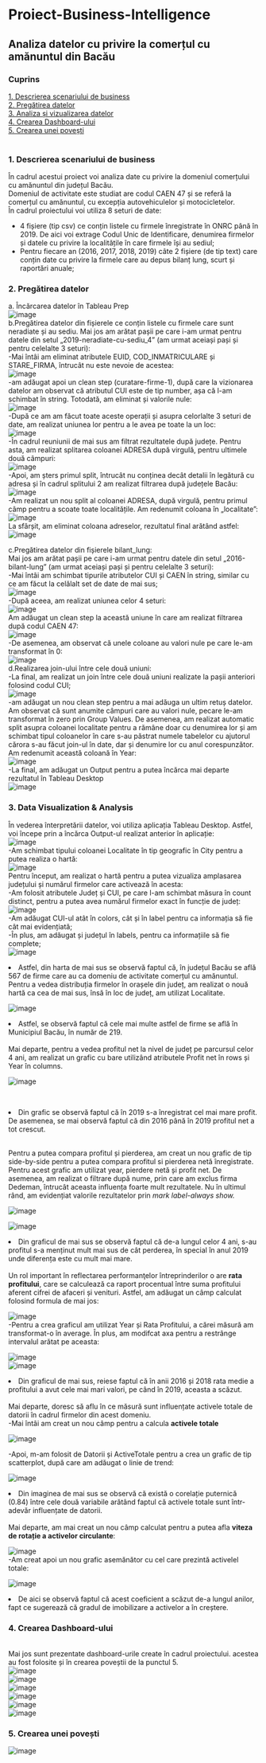 # Proiect-Business-Intelligence
## Analiza datelor cu privire la comerțul cu amănuntul din Bacău
### Cuprins
[1. Descrierea scenariului de business](#heading)<br>
[2. Pregătirea datelor](#heading)<br>
[3. Analiza și vizualizarea datelor](#heading)<br>
[4. Crearea Dashboard-ului](#heading)<br>
[5. Crearea unei povești](#heading)<br><br>

### 1. Descrierea scenariului de business<br>


În cadrul acestui proiect voi analiza date cu privire la domeniul comerțului cu amănuntul din județul Bacău.<br>
Domeniul de activitate este studiat are codul CAEN 47 și se referă la comerțul cu amănuntul, cu excepția autovehiculelor și motocicletelor.<br>
În cadrul proiectului voi utiliza 8 seturi de date:
<ul>
<li>4 fișiere (tip csv) ce conțin listele cu firmele înregistrate în ONRC până în 2019. De aici voi extrage Codul Unic de Identificare, denumirea firmelor și datele cu privire la localitățile în care firmele își au sediul;</li>
<li>Pentru fiecare an (2016, 2017, 2018, 2019) câte 2 fișiere (de tip text) care conțin date cu privire la firmele care au depus bilanț lung, scurt și raportări anuale; </li>
</ul>

### 2. Pregătirea datelor

a. Încărcarea datelor în Tableau Prep <br>
![image](https://user-images.githubusercontent.com/63421754/124277848-3222b700-db4e-11eb-8dae-f0ef43ce5231.png)
<br>
b.Pregătirea datelor din fișierele ce conțin listele cu firmele care sunt neradiate și au sediu. Mai jos am arătat pașii pe care i-am urmat pentru datele din setul „2019-neradiate-cu-sediu_4” (am urmat aceiași pași și pentru celelalte 3 seturi):<br>
-Mai întâi am eliminat atributele EUID, COD_INMATRICULARE și STARE_FIRMA, întrucât nu este nevoie de acestea:<br>
![image](https://user-images.githubusercontent.com/63421754/124277936-4e265880-db4e-11eb-9c93-4cf3fb179f89.png)<br>
-am adăugat apoi un clean step (curatare-firme-1), după care la vizionarea datelor am observat că atributul CUI este de tip number, așa că l-am schimbat în string. Totodată, am eliminat și valorile nule:<br>
![image](https://user-images.githubusercontent.com/63421754/124278011-64ccaf80-db4e-11eb-8bd0-c71a8e6aa2f0.png)<br>
-După ce am am făcut toate aceste operații și asupra celorlalte 3 seturi de date, am realizat uniunea lor pentru a le avea pe toate la un loc:<br>
![image](https://user-images.githubusercontent.com/63421754/124278081-7ada7000-db4e-11eb-9476-1eae331461d7.png)<br>
-În cadrul reuniunii de mai sus am filtrat rezultatele după județe. Pentru asta, am realizat splitarea coloanei ADRESA după virgulă, pentru ultimele două câmpuri:<br>
![image](https://user-images.githubusercontent.com/63421754/124278153-947bb780-db4e-11eb-880f-9d90691cf64c.png)<br>
-Apoi, am șters primul split, întrucât nu conținea decât detalii în legătură cu adresa și în cadrul splitului 2 am realizat filtrarea după județele Bacău:<br>
![image](https://user-images.githubusercontent.com/63421754/124278209-a52c2d80-db4e-11eb-948a-3efee9e7e704.png)<br>
-Am realizat un nou split al coloanei ADRESA, după virgulă, pentru primul câmp pentru a scoate toate localitățile. Am redenumit coloana în „localitate”:
![image](https://user-images.githubusercontent.com/63421754/124278262-b7a66700-db4e-11eb-9f50-f3b05eb3c6d3.png)<br>
La sfârșit, am eliminat coloana adreselor, rezultatul final arătând astfel:<br>
![image](https://user-images.githubusercontent.com/63421754/124278314-c7be4680-db4e-11eb-9363-9a2d4d211ff5.png)<br>

c.Pregătirea datelor din fișierele bilant_lung:<br>
Mai jos am arătat pașii pe care i-am urmat pentru datele din setul „2016-bilant-lung” (am urmat aceiași pași și pentru celelalte 3 seturi):<br>
-Mai întâi am schimbat tipurile atributelor CUI și CAEN în string, similar cu ce am făcut la celălalt set de date de mai sus;<br>
![image](https://user-images.githubusercontent.com/63421754/124278567-15d34a00-db4f-11eb-8168-c78d58b48d85.png)<br>
-După aceea, am realizat uniunea celor 4 seturi:<br>
![image](https://user-images.githubusercontent.com/63421754/124278634-297eb080-db4f-11eb-893a-723887106ad7.png)<br>
Am adăugat un clean step la această uniune în care am realizat filtrarea după codul CAEN 47:<br>
![image](https://user-images.githubusercontent.com/63421754/124278678-39969000-db4f-11eb-94f5-0c6d16fb29b1.png)<br>
-De asemenea, am observat că unele coloane au valori nule pe care le-am transformat în 0:<br>
![image](https://user-images.githubusercontent.com/63421754/124278762-56cb5e80-db4f-11eb-874b-791cc23cd85f.png)<br>
d.Realizarea join-ului între cele două uniuni:<br>
-La final, am realizat un join între cele două uniuni realizate la pașii anteriori folosind codul CUI;<br>
![image](https://user-images.githubusercontent.com/63421754/124278831-6d71b580-db4f-11eb-9755-22ae10ae338d.png)<br>
-am adăugat un nou clean step pentru a mai adăuga un ultim retuș datelor. Am observat că sunt anumite câmpuri care au valori nule, pecare le-am transformat în zero prin Group Values. De asemenea, am realizat automatic split asupra coloanei localitate pentru a rămâne doar cu denumirea lor și am schimbat tipul coloanelor în care s-au păstrat numele tabelelor cu ajutorul cărora s-au făcut join-ul în date, dar și denumire lor cu anul corespunzător. Am redenumit această coloană în Year:<br>
![image](https://user-images.githubusercontent.com/63421754/124278901-837f7600-db4f-11eb-851d-c8fa3bce5bcf.png)<br>
-La final, am adăugat un Output pentru a putea încărca mai departe rezultatul în Tableau Desktop<br>
![image](https://user-images.githubusercontent.com/63421754/124278966-985c0980-db4f-11eb-8a9e-c0c884bd3ae1.png)<br>
### 3.	Data Visualization & Analysis

În vederea înterpretării datelor, voi utiliza aplicația Tableau Desktop. Astfel, voi începe prin a încărca Output-ul realizat anterior în aplicație:<br>
![image](https://user-images.githubusercontent.com/63421754/124279055-b0cc2400-db4f-11eb-95d5-0a7335ebfbf8.png)<br>
-Am schimbat tipului coloanei Localitate în tip geografic în City pentru a putea realiza o hartă:<br>
![image](https://user-images.githubusercontent.com/63421754/124279128-c9d4d500-db4f-11eb-8403-2447e2712230.png)<br>
Pentru început, am realizat o hartă pentru a putea vizualiza amplasarea județului și numărul firmelor care activează în acesta:<br>
-Am folosit atributele Județ și CUI, pe care l-am schimbat măsura în count distinct, pentru a putea avea numărul firmelor exact în funcție de județ:<br>
![image](https://user-images.githubusercontent.com/63421754/124279187-e113c280-db4f-11eb-8daa-ad547f418daf.png)<br>
-Am adăugat CUI-ul atât în colors, cât și în label pentru ca informația să fie cât mai evidențiată;<br>
-În plus, am adăugat și județul în labels, pentru ca informațiile să fie complete;<br>
![image](https://user-images.githubusercontent.com/63421754/124283061-2639f380-db54-11eb-9185-7faf3c32b90e.png)
<br>

<li>Astfel, din harta de mai sus se observă faptul că, în județul Bacău se află 567 de firme care au ca domeniu de activitate comerțul cu amănuntul.</li>
Pentru a vedea distribuția firmelor în orașele din județ, am realizat o nouă hartă ca cea de mai sus, însă în loc de județ, am utilizat Localitate.<br>

![image](https://user-images.githubusercontent.com/63421754/124284562-c8a6a680-db55-11eb-93c0-36c5deae28fc.png)<br>
<li>Astfel, se observă faptul că cele mai multe astfel de firme se află în Municipiul Bacău, în număr de 219.</li>
<br>Mai departe, pentru a vedea profitul net la nivel de județ pe parcursul celor 4 ani, am realizat un grafic cu bare utilizând atributele Profit net în rows și Year în columns.<br>

![image](https://user-images.githubusercontent.com/63421754/124284670-d9571c80-db55-11eb-877a-34841ff8504f.png)

<br><li>Din grafic se observă faptul că în 2019 s-a înregistrat cel mai mare profit. De asemenea, se mai observă faptul că din 2016 până în 2019 profitul net a tot crescut.</li><br>

Pentru a putea compara profitul și pierderea, am creat un nou grafic de tip side-by-side pentru a putea compara profitul si pierderea netă înregistrate. Pentru acest grafic am utilizat year, pierdere netă și profit net. De asemenea, am realizat o filtrare după nume, prin care am exclus firma Dedeman, întrucât aceasta influența foarte mult rezultatele. Nu în ultimul rând, am evidențiat valorile rezultatelor prin <i>mark label-always show.</i><br>

![image](https://user-images.githubusercontent.com/63421754/124279879-ac543b00-db50-11eb-8675-71d7c5563ab8.png)<br>

![image](https://user-images.githubusercontent.com/63421754/124282385-706ea500-db53-11eb-89c9-509eb96e2ff9.png)<br>

<li>Din graficul de mai sus se observă faptul că de-a lungul celor 4 ani, s-au profitul s-a menținut mult mai sus de cât perderea, în special în anul 2019 unde diferența este cu mult mai mare.</li><br>
Un rol important în reflectarea performanţelor întreprinderilor o are <b>rata profitului</b>, care se calculează ca raport procentual între suma profitului aferent cifrei de afaceri și venituri. Astfel, am adăugat un câmp calculat folosind formula de mai jos:<br>

![image](https://user-images.githubusercontent.com/63421754/124280258-24bafc00-db51-11eb-87b1-2d59f1fe078f.png)
<br>-Pentru a crea graficul am utilizat Year și Rata Profitului, a cărei măsură am transformat-o în average. În plus, am modifcat axa pentru a restrânge intervalul arătat pe aceasta:<br>

![image](https://user-images.githubusercontent.com/63421754/124280507-706da580-db51-11eb-9042-c71521d1f667.png)
<br>
![image](https://user-images.githubusercontent.com/63421754/124280391-4c11c900-db51-11eb-83db-4bea5e8a2f4e.png)
<br>
<li>Din graficul de mai sus, reiese faptul că în anii 2016 și 2018 rata medie a profitului a avut cele mai mari valori, pe când în 2019, aceasta a scăzut.</li><br>
Mai departe, doresc să aflu în ce măsură sunt influențate activele totale de datorii în cadrul firmelor din acest domeniu.<br>
-Mai întâi am creat un nou câmp pentru a calcula <b>activele totale</b>

![image](https://user-images.githubusercontent.com/63421754/124280670-a27f0780-db51-11eb-874b-53c09969d0fb.png)<br>

-Apoi, m-am folosit de Datorii și ActiveTotale pentru a crea un grafic de tip scatterplot, după care am adăugat o linie de trend:<br>

![image](https://user-images.githubusercontent.com/63421754/124280753-bd517c00-db51-11eb-9dfb-6593db397ee3.png)
<br><li>Din imaginea de mai sus se observă că există o corelație puternică (0.84) între cele două variabile arătând faptul că activele totale sunt într-adevăr influențate de datorii.</li><br>
Mai departe, am mai creat un nou câmp calculat pentru a putea afla <b>viteza de rotație a activelor circulante</b>:<br>

![image](https://user-images.githubusercontent.com/63421754/124280955-ebcf5700-db51-11eb-88ad-9da1d09fd2d0.png)
<br>
-Am creat apoi un nou grafic asemănător cu cel care prezintă activelel totale:<br>

![image](https://user-images.githubusercontent.com/63421754/124281073-086b8f00-db52-11eb-9e2d-655bb8f99d00.png)
<br><li>De aici se observă faptul că acest coeficient a scăzut de-a lungul anilor, fapt ce sugerează că gradul de imobilizare a activelor a în creștere.</li>
### 4. Crearea Dashboard-ului
<br> Mai jos sunt prezentate dashboard-urile create în cadrul proiectului. acestea au fost folosite și în crearea poveștii de la punctul 5.<br>
![image](https://user-images.githubusercontent.com/63421754/124281591-87f95e00-db52-11eb-8762-6d6edc4bebd1.png)
<br>
![image](https://user-images.githubusercontent.com/63421754/124281647-9778a700-db52-11eb-9c5d-8e0de60df267.png)
<br>
![image](https://user-images.githubusercontent.com/63421754/124281707-a8c1b380-db52-11eb-87f9-7e6b492619e8.png)
<br>
![image](https://user-images.githubusercontent.com/63421754/124281744-b4ad7580-db52-11eb-80f0-78e1acefe519.png)
<br>
![image](https://user-images.githubusercontent.com/63421754/124281775-c131ce00-db52-11eb-88ac-95182a35e179.png)
<br>
![image](https://user-images.githubusercontent.com/63421754/124281813-cc84f980-db52-11eb-9bb8-29dc988d1e7e.png)
<br>
### 5. Crearea unei povești

![image](https://user-images.githubusercontent.com/63421754/124285753-e9bbc700-db56-11eb-81ff-abf7d3e809eb.png)












 













